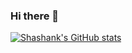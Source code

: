 ### Hi there 👋

<!--
**shashank725/shashank725** is a ✨ _special_ ✨ repository because its `README.md` (this file) appears on your GitHub profile.

Here are some ideas to get you started:

- 🔭 I’m currently working on ...
- 🌱 I’m currently learning ...
- 👯 I’m looking to collaborate on ...
- 🤔 I’m looking for help with ...
- 💬 Ask me about ...
- 📫 How to reach me: ...
- 😄 Pronouns: ...
- ⚡ Fun fact: ...
-->
[![Shashank's GitHub stats](https://github-readme-stats.vercel.app/api?username=shashank725&count_private=true&show_icons=true&theme=monokai&hide_border=true)](https://github.com/anuraghazra/github-readme-stats)
